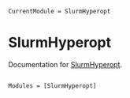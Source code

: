 ```@meta
CurrentModule = SlurmHyperopt
```

# SlurmHyperopt

Documentation for [SlurmHyperopt](https://github.com/maximilian-gelbrecht/SlurmHyperopt.jl).

```@index
```

```@autodocs
Modules = [SlurmHyperopt]
```
